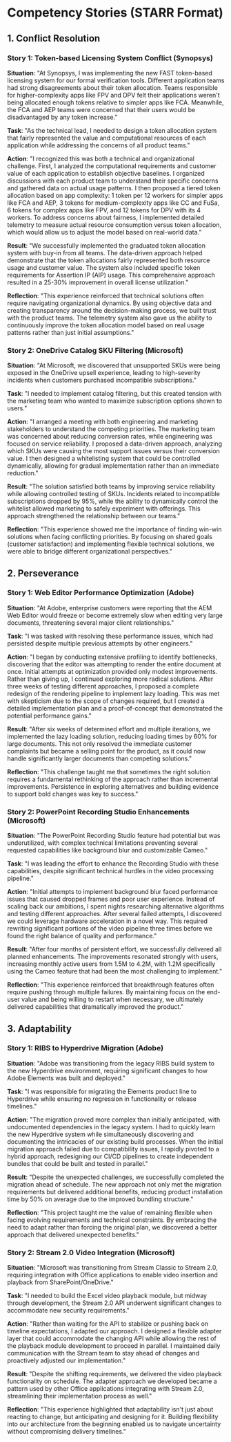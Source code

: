 # Competency Stories (STARR Format)

## 1. Conflict Resolution

### Story 1: Token-based Licensing System Conflict (Synopsys)

**Situation**: "At Synopsys, I was implementing the new FAST token-based licensing system for our formal verification tools. Different application teams had strong disagreements about their token allocation. Teams responsible for higher-complexity apps like FPV and DPV felt their applications weren't being allocated enough tokens relative to simpler apps like FCA. Meanwhile, the FCA and AEP teams were concerned that their users would be disadvantaged by any token increase."

**Task**: "As the technical lead, I needed to design a token allocation system that fairly represented the value and computational resources of each application while addressing the concerns of all product teams."

**Action**: "I recognized this was both a technical and organizational challenge. First, I analyzed the computational requirements and customer value of each application to establish objective baselines. I organized discussions with each product team to understand their specific concerns and gathered data on actual usage patterns. I then proposed a tiered token allocation based on app complexity: 1 token per 12 workers for simpler apps like FCA and AEP, 3 tokens for medium-complexity apps like CC and FuSa, 6 tokens for complex apps like FPV, and 12 tokens for DPV with its 4 workers. To address concerns about fairness, I implemented detailed telemetry to measure actual resource consumption versus token allocation, which would allow us to adjust the model based on real-world data."

**Result**: "We successfully implemented the graduated token allocation system with buy-in from all teams. The data-driven approach helped demonstrate that the token allocations fairly represented both resource usage and customer value. The system also included specific token requirements for Assertion IP (AIP) usage. This comprehensive approach resulted in a 25-30% improvement in overall license utilization."

**Reflection**: "This experience reinforced that technical solutions often require navigating organizational dynamics. By using objective data and creating transparency around the decision-making process, we built trust with the product teams. The telemetry system also gave us the ability to continuously improve the token allocation model based on real usage patterns rather than just initial assumptions."

### Story 2: OneDrive Catalog SKU Filtering (Microsoft)

**Situation**: "At Microsoft, we discovered that unsupported SKUs were being exposed in the OneDrive upsell experience, leading to high-severity incidents when customers purchased incompatible subscriptions."

**Task**: "I needed to implement catalog filtering, but this created tension with the marketing team who wanted to maximize subscription options shown to users."

**Action**: "I arranged a meeting with both engineering and marketing stakeholders to understand the competing priorities. The marketing team was concerned about reducing conversion rates, while engineering was focused on service reliability. I proposed a data-driven approach, analyzing which SKUs were causing the most support issues versus their conversion value. I then designed a whitelisting system that could be controlled dynamically, allowing for gradual implementation rather than an immediate reduction."

**Result**: "The solution satisfied both teams by improving service reliability while allowing controlled testing of SKUs. Incidents related to incompatible subscriptions dropped by 95%, while the ability to dynamically control the whitelist allowed marketing to safely experiment with offerings. This approach strengthened the relationship between our teams."

**Reflection**: "This experience showed me the importance of finding win-win solutions when facing conflicting priorities. By focusing on shared goals (customer satisfaction) and implementing flexible technical solutions, we were able to bridge different organizational perspectives."

## 2. Perseverance

### Story 1: Web Editor Performance Optimization (Adobe)

**Situation**: "At Adobe, enterprise customers were reporting that the AEM Web Editor would freeze or become extremely slow when editing very large documents, threatening several major client relationships."

**Task**: "I was tasked with resolving these performance issues, which had persisted despite multiple previous attempts by other engineers."

**Action**: "I began by conducting extensive profiling to identify bottlenecks, discovering that the editor was attempting to render the entire document at once. Initial attempts at optimization provided only modest improvements. Rather than giving up, I continued exploring more radical solutions. After three weeks of testing different approaches, I proposed a complete redesign of the rendering pipeline to implement lazy loading. This was met with skepticism due to the scope of changes required, but I created a detailed implementation plan and a proof-of-concept that demonstrated the potential performance gains."

**Result**: "After six weeks of determined effort and multiple iterations, we implemented the lazy loading solution, reducing loading times by 60% for large documents. This not only resolved the immediate customer complaints but became a selling point for the product, as it could now handle significantly larger documents than competing solutions."

**Reflection**: "This challenge taught me that sometimes the right solution requires a fundamental rethinking of the approach rather than incremental improvements. Persistence in exploring alternatives and building evidence to support bold changes was key to success."

### Story 2: PowerPoint Recording Studio Enhancements (Microsoft)

**Situation**: "The PowerPoint Recording Studio feature had potential but was underutilized, with complex technical limitations preventing several requested capabilities like background blur and customizable Cameo."

**Task**: "I was leading the effort to enhance the Recording Studio with these capabilities, despite significant technical hurdles in the video processing pipeline."

**Action**: "Initial attempts to implement background blur faced performance issues that caused dropped frames and poor user experience. Instead of scaling back our ambitions, I spent nights researching alternative algorithms and testing different approaches. After several failed attempts, I discovered we could leverage hardware acceleration in a novel way. This required rewriting significant portions of the video pipeline three times before we found the right balance of quality and performance."

**Result**: "After four months of persistent effort, we successfully delivered all planned enhancements. The improvements resonated strongly with users, increasing monthly active users from 1.5M to 4.2M, with 1.2M specifically using the Cameo feature that had been the most challenging to implement."

**Reflection**: "This experience reinforced that breakthrough features often require pushing through multiple failures. By maintaining focus on the end-user value and being willing to restart when necessary, we ultimately delivered capabilities that dramatically improved the product."

## 3. Adaptability

### Story 1: RIBS to Hyperdrive Migration (Adobe)

**Situation**: "Adobe was transitioning from the legacy RIBS build system to the new Hyperdrive environment, requiring significant changes to how Adobe Elements was built and deployed."

**Task**: "I was responsible for migrating the Elements product line to Hyperdrive while ensuring no regression in functionality or release timelines."

**Action**: "The migration proved more complex than initially anticipated, with undocumented dependencies in the legacy system. I had to quickly learn the new Hyperdrive system while simultaneously discovering and documenting the intricacies of our existing build processes. When the initial migration approach failed due to compatibility issues, I rapidly pivoted to a hybrid approach, redesigning our CI/CD pipelines to create independent bundles that could be built and tested in parallel."

**Result**: "Despite the unexpected challenges, we successfully completed the migration ahead of schedule. The new approach not only met the migration requirements but delivered additional benefits, reducing product installation time by 50% on average due to the improved bundling structure."

**Reflection**: "This project taught me the value of remaining flexible when facing evolving requirements and technical constraints. By embracing the need to adapt rather than forcing the original plan, we discovered a better approach that delivered unexpected benefits."

### Story 2: Stream 2.0 Video Integration (Microsoft)

**Situation**: "Microsoft was transitioning from Stream Classic to Stream 2.0, requiring integration with Office applications to enable video insertion and playback from SharePoint/OneDrive."

**Task**: "I needed to build the Excel video playback module, but midway through development, the Stream 2.0 API underwent significant changes to accommodate new security requirements."

**Action**: "Rather than waiting for the API to stabilize or pushing back on timeline expectations, I adapted our approach. I designed a flexible adapter layer that could accommodate the changing API while allowing the rest of the playback module development to proceed in parallel. I maintained daily communication with the Stream team to stay ahead of changes and proactively adjusted our implementation."

**Result**: "Despite the shifting requirements, we delivered the video playback functionality on schedule. The adapter approach we developed became a pattern used by other Office applications integrating with Stream 2.0, streamlining their implementation process as well."

**Reflection**: "This experience highlighted that adaptability isn't just about reacting to change, but anticipating and designing for it. Building flexibility into our architecture from the beginning enabled us to navigate uncertainty without compromising delivery timelines."
